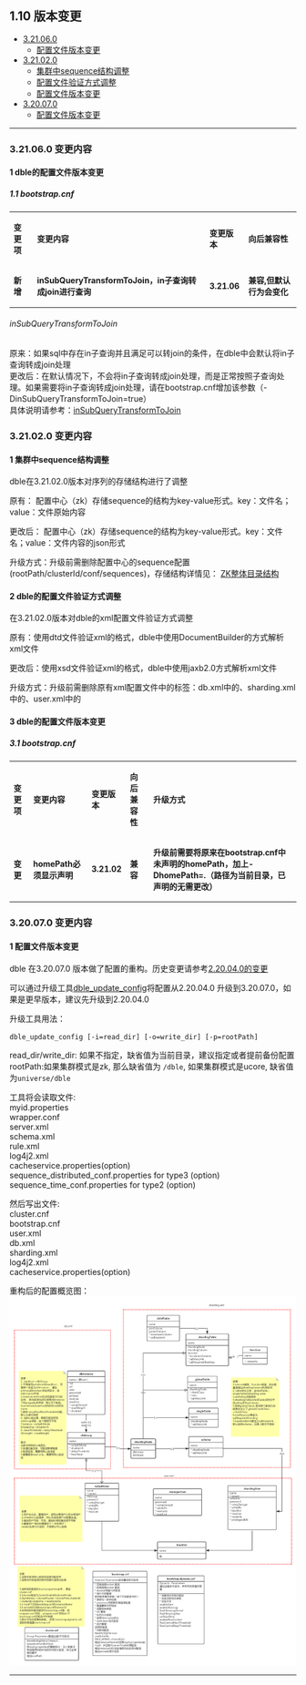 ## 1.10 版本变更

+ [3.21.06.0](#config-title-3.21.06.0)
  - [配置文件版本变更](#sequence-insert-3.21.06.0)
+ [3.21.02.0](#config-title-3.21.02.0)
  - [集群中sequence结构调整](#sequence-update-3.21.02.0)
  - [配置文件验证方式调整](#xml-valid-update-3.21.02.0)
  - [配置文件版本变更](#config-updat-3.21.02.0)
+ [3.20.07.0](#config-title-3.20.07.0)
    - [配置文件版本变更](#config-update-3.20.07.0)

***
###  <span id="config-title-3.21.06.0">3.21.06.0 变更内容</span>
####  <span id="sequence-insert-3.21.06.0">1 dble的配置文件版本变更</span>
##### 1.1 bootstrap.cnf  
<table >
<tbody>
<tr>
<td  ><p><strong>变更项</strong></p></td>
<td  ><p><strong>变更内容</strong></p></td>
<td  ><p><strong>变更版本</strong></p></td>
<td  ><p><strong>向后兼容性</strong></p></td>
</tr>
<tr>
<td  ><p><strong>新增</strong></p></td>
<td  ><p><strong>inSubQueryTransformToJoin，in子查询转成join进行查询</strong></p></td>
<td  ><p><strong>3.21.06</strong></p></td>
<td  ><p><strong>兼容,但默认行为会变化</strong></p></td>
</tr>
</tbody>
</table >

###### inSubQueryTransformToJoin
原来：如果sql中存在in子查询并且满足可以转join的条件，在dble中会默认将in子查询转成join处理  
更改后：在默认情况下，不会将in子查询转成join处理，而是正常按照子查询处理。如果需要将in子查询转成join处理，请在bootstrap.cnf增加该参数（-DinSubQueryTransformToJoin=true）  
具体说明请参考：[inSubQueryTransformToJoin](../A.Faq/ErrorCode/Content/inSubQueryTransformToJoin.md)

###  <span id="config-title-3.21.02.0">3.21.02.0 变更内容</span>
####  <span id="sequence-update-3.21.02.0">1 集群中sequence结构调整</span>

dble在3.21.02.0版本对序列的存储结构进行了调整

原有： 配置中心（zk）存储sequence的结构为key-value形式。key：文件名；value：文件原始内容

更改后： 配置中心（zk）存储sequence的结构为key-value形式。key：文件名；value：文件内容的json形式

升级方式：升级前需删除配置中心的sequence配置(rootPath/clusterId/conf/sequences)，存储结构详情见：
[ZK整体目录结构](https://github.com/actiontech/dble-docs-cn/blob/2.20.04.1/tag/2.Function/2.08_cluster.md#286-zk%E6%95%B4%E4%BD%93%E7%9B%AE%E5%BD%95%E7%BB%93%E6%9E%84)

####  <span id="xml-valid-update-3.21.02.0">2 dble的配置文件验证方式调整</span>

在3.21.02.0版本对dble的xml配置文件验证方式调整

原有：使用dtd文件验证xml的格式，dble中使用DocumentBuilder的方式解析xml文件

更改后：使用xsd文件验证xml的格式，dble中使用jaxb2.0方式解析xml文件

升级方式：升级前需删除原有xml配置文件中的标签：db.xml中的<!DOCTYPE dble:db SYSTEM "db.dtd">、sharding.xml中的<!DOCTYPE dble:sharding SYSTEM "sharding.dtd">、user.xml中的<!DOCTYPE dble:user SYSTEM "user.dtd">

#### <span id="config-updat-3.21.02.0">3 dble的配置文件版本变更</span>
##### 3.1 bootstrap.cnf  

<table >
<tbody>
<tr>
<td  ><p><strong>变更项</strong></p></td>
<td  ><p><strong>变更内容</strong></p></td>
<td  ><p><strong>变更版本</strong></p></td>
<td  ><p><strong>向后兼容性</strong></p></td>
<td  ><p><strong>升级方式</strong></p></td>
</tr>
<tr>
<td  ><p><strong>变更</strong></p></td>
<td  ><p><strong>homePath必须显示声明</strong></p></td>
<td  ><p><strong>3.21.02</strong></p></td>
<td  ><p><strong>兼容</strong></p></td>
<td  ><p><strong>升级前需要将原来在bootstrap.cnf中未声明的homePath，加上-DhomePath=.（路径为当前目录，已声明的无需更改） </strong></p></td>
</tr>
</tbody>
</table >

### <span id="config-title-3.20.07.0">3.20.07.0 变更内容</span>
#### <span id="config-update-3.20.07.0"> 1 配置文件版本变更</span>

dble 在3.20.07.0 版本做了配置的重构。历史变更请参考[2.20.04.0的变更](https://github.com/actiontech/dble-docs-cn/blob/2.20.04.1/tag/1.config_file/1.10_version_change.md)  

可以通过升级工具[dble_update_config](pic/dble_update_config)将配置从2.20.04.0 升级到3.20.07.0，如果是更早版本，建议先升级到2.20.04.0

升级工具用法：

```
dble_update_config [-i=read_dir] [-o=write_dir] [-p=rootPath]
```
read_dir/write_dir: 如果不指定，缺省值为当前目录，建议指定或者提前备份配置
rootPath:如果集群模式是zk, 那么缺省值为  `/dble`,  如果集群模式是ucore, 缺省值为`universe/dble`

工具将会读取文件:  
myid.properties  
wrapper.conf  
server.xml  
schema.xml  
rule.xml  
log4j2.xml  
cacheservice.properties(option)  
sequence_distributed_conf.properties for type3 (option)  
sequence_time_conf.properties for type2 (option)   

然后写出文件:  
cluster.cnf  
bootstrap.cnf  
user.xml  
db.xml  
sharding.xml  
log4j2.xml   
cacheservice.properties(option)   


重构后的配置概览图：
![配置概览图](pic/3.20.07.0_config.png)

***





